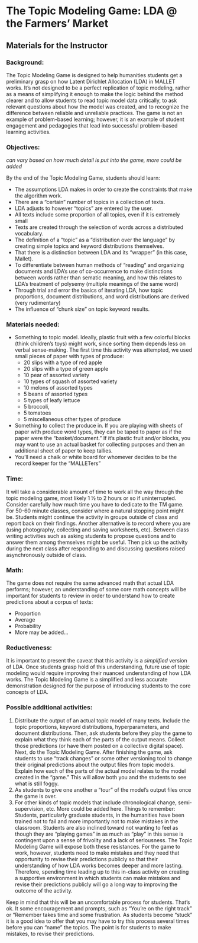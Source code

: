 The Topic Modeling Game: LDA @ the Farmers’ Market 
=======

## Materials for the Instructor
### Background: 
The Topic Modeling Game is designed to help humanities students get a preliminary grasp on how Latent Dirichlet Allocation (LDA) in MALLET works.  It’s not designed to be a perfect replication of topic modeling, rather as a means of simplifying it enough to make the logic behind the method clearer and to allow students to read topic model data critically, to ask relevant questions about how the model was created, and to recognize the difference between reliable and unreliable practices.  The game is not an example of problem-based learning; however, it is an example of student engagement and pedagogies that lead into successful problem-based learning activities.

### Objectives:
 *can vary based on how much detail is put into the game, more could be added*

By the end of the Topic Modeling Game, students should learn: 
* The assumptions LDA makes in order to create the constraints that make the algorithm work.
* There are a “certain” number of topics in a collection of texts. 
* LDA adjusts to however “topics” are entered by the user. 
* All texts include some proportion of all topics, even if it is extremely small
* Texts are created through the selection of words across a distributed vocabulary.
* The definition of a “topic” as a “distribution over the language” by creating simple topics and keyword distributions themselves. 
* That there is a distinction between LDA and its “wrapper” (in this case, Mallet).
* To differentiate between human methods of “reading” and organizing documents and LDA’s use of co-occurrence to make distinctions between words rather than sematic meaning, and how this relates to LDA’s treatment of polysemy (multiple meanings of the same word)
* Through trial and error the basics of  iterating LDA, how topic proportions, document distributions, and word distributions are derived (very rudimentary)
* The influence of “chunk size” on topic keyword results.  

### Materials needed: 
* Something to topic model.  Ideally, plastic fruit with a few colorful blocks (think children’s toys) might work, since sorting them depends less on verbal sense-making.  The first time this activity was attempted, we used small pieces of paper with types of produce: 
    + 20 slips with a type of red apple
    + 20 slips with a type of green apple
    + 10 pear of assorted variety
    + 10 types of squash of assorted variety
    + 10 melons of assorted types
    + 5 beans of assorted types
    + 5 types of leafy lettuce
    + 5 broccoli,
    + 5 tomatoes
    + 5 miscellaneous other types of produce
* Something to collect the produce in.  If you are playing with sheets of paper with produce word types, they can be taped to paper as if the paper were the “basket/document.”  If it’s plastic fruit and/or blocks, you may want to use an actual basket for collecting purposes and then an additional sheet of paper to keep tallies. 
* You’ll need a chalk or white board for whomever decides to be the record keeper for the “MALLETers”

### Time: 
It will take a considerable amount of time to work all the way through the topic modeling game, most likely 1 ½ to 2 hours or so if uninterrupted.  Consider carefully how much time you have to dedicate to the TM game.  For 50-60 minute classes, consider where a natural stopping point might be.  Students might continue the activity in groups outside of class and report back on their findings.  Another alternative is to record where you are (using photography, collecting and saving worksheets, etc).  Between class writing activities such as asking students to propose questions and to answer them among themselves might be useful.  Then pick up the activity during the next class after responding to and discussing questions raised asynchronously outside of class. 

### Math: 
The game does not require the same advanced math that actual LDA performs; however, an understanding of some core math concepts will be important for students to review in order to understand how to create predictions about a corpus of texts: 
* Proportion
* Average
* Probability
* More may be added… 

### Reductiveness: 
It is important to present the caveat that this activity is a *simplified* version of LDA.  Once students grasp hold of this understanding, future use of topic modeling would require improving their nuanced understanding of how LDA works.  The Topic Modeling Game is a simplified and less accurate demonstration designed for the purpose of introducing students to the core concepts of LDA. 

### Possible additional activities: 
1.	Distribute the output of an actual topic model of many texts.  Include the topic proportions, keyword distributions, hyperparameters, and document distributions. Then, ask students before they play the game to explain what they think each of the parts of the output means.  Collect those predictions (or have them posted on a collective digital space).  Next, do the Topic Modeling Game.  After finishing the game, ask students to use “track changes” or some other versioning tool to change their original predictions about the output files from topic models.  Explain how each of the parts of the actual model relates to the model created in the “game.”  This will allow both you and the students to see what is still foggy. 
2.	As students to give one another a “tour” of the model’s output files once the game is over. 
3.	For other kinds of topic models that include chronological change, semi-supervision, etc.  More could be added here. 
Things to remember: 
Students, particularly graduate students, in the humanities have been trained not to fail and more importantly not to make mistakes in the classroom.  Students are also inclined toward not wanting to feel as though they are “playing games” in as much as “play” in this sense is contingent upon a sense of frivolity and a lack of seriousness.  The Topic Modeling Game will expose both these resistances.  For the game to work, however, students need to make mistakes and they need that opportunity to revise their predictions publicly so that their understanding of how LDA works becomes deeper and more lasting.  Therefore, spending time leading up to this in-class activity on creating a supportive environment in which students can make mistakes and revise their predictions publicly will go a long way to improving the outcome of the activity. 

Keep in mind that this will be an uncomfortable process for students.  That’s ok.  It some encouragement and prompts, such as “You’re on the right track” or “Remember takes time and some frustration.  As students become “stuck” it is a good idea to offer that you may have to try this process several times before you can “name” the topics.  The point is for students to make mistakes, to revise their predictions.  

